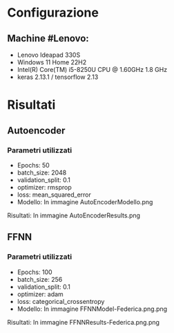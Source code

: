 # Configurazione
## Machine #Lenovo: 
- Lenovo Ideapad 330S
- Windows 11 Home 22H2
- Intel(R) Core(TM) i5-8250U CPU @ 1.60GHz 1.8 GHz
- keras 2.13.1 / tensorflow 2.13

# Risultati

## Autoencoder

### Parametri utilizzati

- Epochs: 50
- batch_size: 2048
- validation_split: 0.1
- optimizer: rmsprop
- loss: mean_squared_error
- Modello: In immagine AutoEncoderModello.png

Risultati: In immagine AutoEncoderResults.png


## FFNN
### Parametri utilizzati

- Epochs: 100
- batch_size: 256
- validation_split: 0.1
- optimizer: adam
- loss: categorical_crossentropy
- Modello: In immagine FFNNModel-Federica.png.png

Risultati: In immagine FFNNResults-Federica.png.png